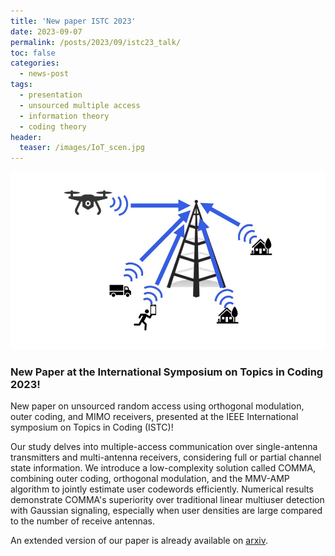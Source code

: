 ```yaml
---
title: 'New paper ISTC 2023'
date: 2023-09-07
permalink: /posts/2023/09/istc23_talk/
toc: false
categories:
  - news-post
tags:
  - presentation
  - unsourced multiple access
  - information theory
  - coding theory
header:
  teaser: /images/IoT_scen.jpg
---
```


![ISTC 2023](/images/IoT_scen.jpg)

### New Paper at the International Symposium on Topics in Coding 2023!

New paper on unsourced random access using orthogonal modulation, outer coding, and MIMO receivers, presented at the IEEE International symposium on Topics in Coding (ISTC)!

Our study delves into multiple-access communication over single-antenna transmitters and multi-antenna receivers, considering full or partial channel state information. We introduce a low-complexity solution called COMMA, combining outer coding, orthogonal modulation, and the MMV-AMP algorithm to jointly estimate user codewords efficiently. Numerical results demonstrate COMMA's superiority over traditional linear multiuser detection with Gaussian signaling, especially when user densities are large compared to the number of receive antennas.

An extended version of our paper is already available on [arxiv](https://arxiv.org/abs/2307.01095).
